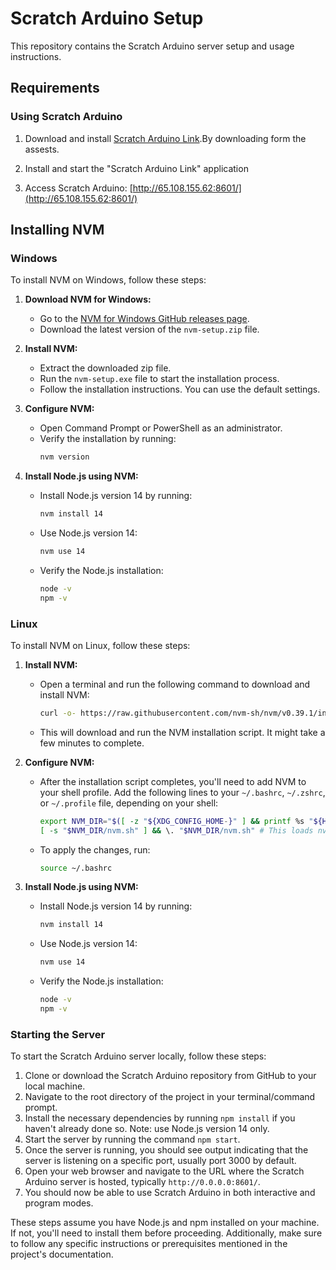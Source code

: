 # Scratch Arduino Setup

This repository contains the Scratch Arduino server setup and usage instructions.

## Requirements

### Using Scratch Arduino

1. Download and install [Scratch Arduino Link](https://github.com/ChaitanyaSeesala/scratch-arduino-link/releases).By downloading form the assests.

2. Install and start the "Scratch Arduino Link" application


3. Access Scratch Arduino: [http://65.108.155.62:8601/](http://65.108.155.62:8601/)




## Installing NVM

### Windows

To install NVM on Windows, follow these steps:

1. **Download NVM for Windows:**
   - Go to the [NVM for Windows GitHub releases page](https://github.com/coreybutler/nvm-windows/releases).
   - Download the latest version of the `nvm-setup.zip` file.

2. **Install NVM:**
   - Extract the downloaded zip file.
   - Run the `nvm-setup.exe` file to start the installation process.
   - Follow the installation instructions. You can use the default settings.

3. **Configure NVM:**
   - Open Command Prompt or PowerShell as an administrator.
   - Verify the installation by running:
     ```sh
     nvm version
     ```

4. **Install Node.js using NVM:**
   - Install Node.js version 14 by running:
     ```sh
     nvm install 14
     ```
   - Use Node.js version 14:
     ```sh
     nvm use 14
     ```
   - Verify the Node.js installation:
     ```sh
     node -v
     npm -v
     ```

### Linux

To install NVM on Linux, follow these steps:

1. **Install NVM:**
   - Open a terminal and run the following command to download and install NVM:
     ```sh
     curl -o- https://raw.githubusercontent.com/nvm-sh/nvm/v0.39.1/install.sh | bash
     ```
   - This will download and run the NVM installation script. It might take a few minutes to complete.

2. **Configure NVM:**
   - After the installation script completes, you'll need to add NVM to your shell profile. Add the following lines to your `~/.bashrc`, `~/.zshrc`, or `~/.profile` file, depending on your shell:
     ```sh
     export NVM_DIR="$([ -z "${XDG_CONFIG_HOME-}" ] && printf %s "${HOME}/.nvm" || printf %s "${XDG_CONFIG_HOME}/nvm")"
     [ -s "$NVM_DIR/nvm.sh" ] && \. "$NVM_DIR/nvm.sh" # This loads nvm
     ```
   - To apply the changes, run:
     ```sh
     source ~/.bashrc
     ```

3. **Install Node.js using NVM:**
   - Install Node.js version 14 by running:
     ```sh
     nvm install 14
     ```
   - Use Node.js version 14:
     ```sh
     nvm use 14
     ```
   - Verify the Node.js installation:
     ```sh
     node -v
     npm -v
     ```


### Starting the Server

To start the Scratch Arduino server locally, follow these steps:

1. Clone or download the Scratch Arduino repository from GitHub to your local machine.
2. Navigate to the root directory of the project in your terminal/command prompt.
3. Install the necessary dependencies by running `npm install` if you haven't already done so. Note: use Node.js version 14 only.
4. Start the server by running the command `npm start`.
5. Once the server is running, you should see output indicating that the server is listening on a specific port, usually port 3000 by default.
6. Open your web browser and navigate to the URL where the Scratch Arduino server is hosted, typically `http://0.0.0.0:8601/`.
7. You should now be able to use Scratch Arduino in both interactive and program modes.

These steps assume you have Node.js and npm installed on your machine. If not, you'll need to install them before proceeding. Additionally, make sure to follow any specific instructions or prerequisites mentioned in the project's documentation.



